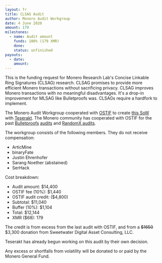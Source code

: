 ```yaml
---
layout: fr
title: CLSAG Audit
author: Monero Audit Workgroup
date: 4 June 2020
amount: 179
milestones:
  - name: Audit amount
    funds: 100% (179 XMR)
    done:
    status: unfinished
payouts:
  - date:
    amount:
---
```


This is the funding request for Monero Research Lab's Concise Linkable Ring Signatures (CLSAG) research. CLSAG promises to provide more efficient Monero transactions without sacrificing privacy. CLSAG improves Monero transactions with no meaningful disadvantages. It's a drop-in improvement for MLSAG like Bulletproofs was. CLSAGs require a hardfork to implement.

The Monero Audit Workgroup cooperated with [OSTIF](https://ostif.org/) to create [this SoW](https://ia601504.us.archive.org/24/items/jp-ostif-clsag-signed/JP%20OSTIF%20CLSAG%20SIGNED.pdf) with [Teserakt](https://teserakt.io/). The Monero community has cooperated with OSTIF for the past [Bulletproofs](https://ostif.org/the-ostif-and-quarkslab-audit-of-monero-bulletproofs-is-complete-critical-bug-patched/) [audits](https://ostif.org/the-quarkslab-and-kudelski-security-audits-of-monero-bulletproofs-are-complete/) and [RandomX audits](https://ostif.org/four-audits-of-randomx-for-monero-and-arweave-have-been-completed-results/).

The workgroup consists of the following members. They do not receive compensation:

* ArticMine
* binaryFate
* Justin Ehrenhofer
* Sarang Noether (abstained)
* SerHack

Cost breakdown:

* Audit amount: $14,400
* OSTIF fee (10%): $1,440
* OSTIF audit credit: ($4,800)
* Subtotal: $11,040
* Buffer (10%): $1,104
* Total: $12,144
* XMR ($68): 179

The credit is from excess from the last audit with OSTIF, and from a ~~$1650~~ $3,300 donation from Sweetwater Digital Asset Consulting, LLC.

Teserakt has already begun working on this audit by their own decision.

Any excess or shortfalls from volatility will be donated to or paid by the Monero General Fund.